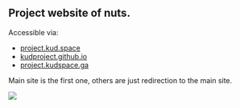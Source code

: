 ## Project website of nuts.

Accessible via:
* [project.kud.space](https://project.kud.space)
* [kudproject.github.io](https://kudproject.github.io)
* [project.kudspace.ga](https://project.kudspace.ga)

Main site is the first one, others are just redirection to the main site.

[![](https://img.shields.io/github/license/KudProject/kudproject.github.io.svg)](https://creativecommons.org/licenses/by-sa/4.0/)
